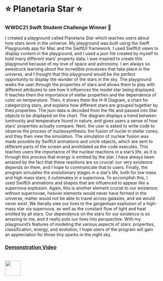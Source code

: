 # ⭐️ Planetaria Star ⭐️

### WWDC21 Swift Student Challenge Winner 🥇

I created a playground called Planetaria Star which teaches users about how stars work in the universe. My playground was built using the Swift Playgrounds app for Mac and the SwiftUI framework. I used SwiftUI views to display content in the playground, and I used a json file created by myself to hold many different stars’ property data. I was inspired to create this playground because of my love of space and astronomy. I am always so awestruck learning about the incredible processes that take place in the universe, and I thought that this playground would be the perfect opportunity to display the wonder of the stars in the sky. The playground walks the user through the properties of stars and allows them to play with different attributes to see how it influences the model star being displayed. It teaches them the importance of stellar properties and the dependence of color on temperature. Then, it shows them the H-R Diagram, a chart for categorizing stars, and explains how different stars are grouped together by their properties. The json data is decoded from the file and passed into Star objects to be displayed on the chart. The diagram displays a trend between luminosity and temperature found in nature, and gives users a sense of how stars’ properties actually compare. Next, the user is asked to write code to observe the process of nucleosynthesis: the fusion of nuclei in stellar cores; and they then view the simulation. The simulation of nuclear fusion was made possible by SwiftUI animations and circle objects, which are sent to different parts of the screen and annihilated as the code executes. This teaches users the importance of the nuclear reactions in a star’s life, as it is through this process that energy is emitted by the star. I have always been amazed by the fact that these reactions are so crucial: our very existence depends on them, and I hope to communicate that to users. Finally, the program simulates the evolutionary stages in a star’s life, both for low mass and high mass stars; it culminates in a supernova. To accomplish this, I used SwiftUI animations and shapes that are influenced to appear like a supernova explosion. Again, this is another element crucial to our existence; without supernovae, heavier elements would never have formed in the universe, matter would not be able to travel across galaxies, and we would never exist. We literally owe our lives to the gargantuan explosion of a high-mass star via supernova, as well as the constant flow of light and heat emitted by all stars. Our dependence on the stars for our existence is so amazing to me, and it really puts our lives into perspective. With my playground’s features of modeling the various aspects of stars: properties, classification, energy, and evolution, I hope users of the program will gain an appreciation for those tiny sparks in the night sky.

### [Demonstration Video](https://www.youtube.com/watch?v=BNZVWEaMUXU)

<br/>
<img src="https://github.com/joerup2004/planetariastar/blob/main/Screenshots/Planetaria%20Star%20Icon.png?raw=true" border="0" style="width:50px;height:50px">
